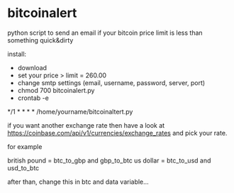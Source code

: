 # bitcoinalert
python script to send an email if your bitcoin price limit is less than something quick&amp;dirty

install:

* download
* set your price > limit = 260.00
* change smtp settings (email, username, password, server, port)
* chmod 700 bitcoinalert.py
* crontab -e

*/1	*	*	*	*	/home/yourname/bitcoinaltert.py

if you want another exchange rate then have a look at https://coinbase.com/api/v1/currencies/exchange_rates and pick your rate. 

for example

british pound = btc_to_gbp and gbp_to_btc
us dollar  = btc_to_usd and usd_to_btc

after than, change this in btc and data variable...
